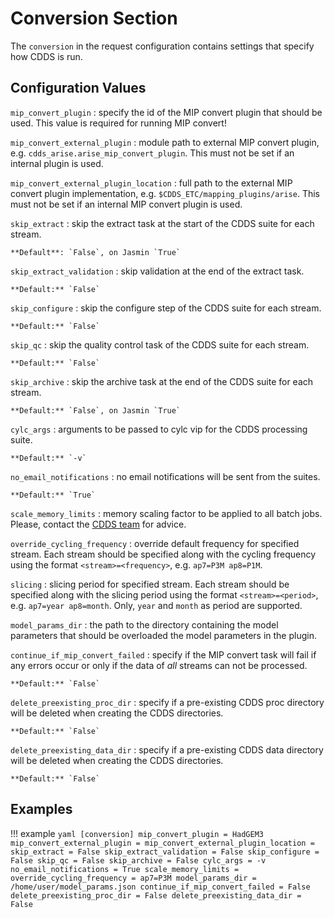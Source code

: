 # Conversion Section

The `conversion` in the request configuration contains settings that specify how CDDS is run.

## Configuration Values

`mip_convert_plugin`
:   specify the id of the MIP convert plugin that should be used. This value is required for running MIP convert!

`mip_convert_external_plugin`
:   module path to external MIP convert plugin, e.g. `cdds_arise.arise_mip_convert_plugin`. This must not be set if an internal plugin is used.

`mip_convert_external_plugin_location`
:   full path to the external MIP convert plugin implementation, e.g. `$CDDS_ETC/mapping_plugins/arise`. This must not be set if an internal MIP convert plugin is used.

`skip_extract`
:   skip the extract task at the start of the CDDS suite for each stream.

    **Default**: `False`, on Jasmin `True`

`skip_extract_validation`
:   skip validation at the end of the extract task.

    **Default:** `False`

`skip_configure`
:   skip the configure step of the CDDS suite for each stream.

    **Default:** `False`

`skip_qc`
:   skip the quality control task of the CDDS suite for each stream.

    **Default:** `False`

`skip_archive`
:   skip the archive task at the end of the CDDS suite for each stream.

    **Default:** `False`, on Jasmin `True`

`cylc_args`
:   arguments to be passed to cylc vip for the CDDS processing suite.

    **Default:** `-v`

`no_email_notifications`
:   no email notifications will be sent from the suites.

    **Default:** `True`

`scale_memory_limits`
:   memory scaling factor to be applied to all batch jobs. Please, contact the [CDDS team](mailto:cdds@metoffice.gov.uk) 
    for advice.

`override_cycling_frequency`
:   override default frequency for specified stream. Each stream should be specified along with the cycling frequency 
    using the format `<stream>=<frequency>`, e.g. `ap7=P3M ap8=P1M`.

`slicing`
:   slicing period for specified stream. Each stream should be specified along with the slicing period using the format
    `<stream>=<period>`, e.g. `ap7=year ap8=month`. Only, `year` and `month` as period are supported.

`model_params_dir`
:   the path to the directory containing the model parameters that should be overloaded the model parameters in the plugin.

`continue_if_mip_convert_failed`
:   specify if the MIP convert task will fail if any errors occur or only if the data of *all* streams can not be processed.

    **Default:** `False`

`delete_preexisting_proc_dir`
:   specify if a pre-existing CDDS proc directory will be deleted when creating the CDDS directories.

    **Default:** `False`

`delete_preexisting_data_dir`
:   specify if a pre-existing CDDS data directory will be deleted when creating the CDDS directories.

    **Default:** `False`

## Examples

!!! example
    ```yaml
    [conversion]
    mip_convert_plugin = HadGEM3
    mip_convert_external_plugin =
    mip_convert_external_plugin_location =
    skip_extract = False
    skip_extract_validation = False
    skip_configure = False
    skip_qc = False
    skip_archive = False
    cylc_args = -v
    no_email_notifications = True
    scale_memory_limits = 
    override_cycling_frequency = ap7=P3M
    model_params_dir = /home/user/model_params.json
    continue_if_mip_convert_failed = False
    delete_preexisting_proc_dir = False
    delete_preexisting_data_dir = False
    ```